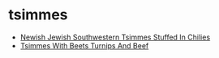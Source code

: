 # tsimmes

 * [Newish Jewish Southwestern Tsimmes Stuffed In Chilies](../index/n/newish-jewish-southwestern-tsimmes-stuffed-in-chilies-40016.json)
 * [Tsimmes With Beets Turnips And Beef](../index/t/tsimmes-with-beets-turnips-and-beef-40009.json)
